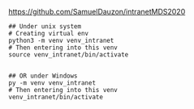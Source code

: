 https://github.com/SamuelDauzon/intranetMDS2020

````shell
## Under unix system
# Creating virtual env
python3 -m venv venv_intranet
# Then entering into this venv
source venv_intranet/bin/activate


## OR under Windows
py -m venv venv_intranet
# Then entering into this venv
venv_intranet/bin/activate



````